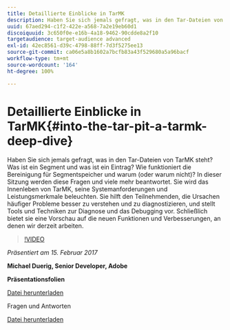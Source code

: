 ```yaml
---
title: Detaillierte Einblicke in TarMK
description: Haben Sie sich jemals gefragt, was in den Tar-Dateien von TarMK steht? Was ist ein Segment und was ist ein Eintrag? Wie funktioniert die Bereinigung für Segmentspeicher und warum (oder warum nicht)? In dieser Sitzung werden diese Fragen und viele mehr beantwortet.
uuid: 67aed294-c1f2-422e-a568-7a2e19eb60d1
discoiquuid: 3c650f0e-e16b-4a18-9462-90cdde8a2f10
targetaudience: target-audience advanced
exl-id: 42ec8561-d39c-4798-88ff-7d3f5275ee13
source-git-commit: ca06e5a8b1602a7bcfb83a43f529680a5a96bacf
workflow-type: tm+mt
source-wordcount: '164'
ht-degree: 100%

---
```


# Detaillierte Einblicke in TarMK{#into-the-tar-pit-a-tarmk-deep-dive}

Haben Sie sich jemals gefragt, was in den Tar-Dateien von TarMK steht? Was ist ein Segment und was ist ein Eintrag? Wie funktioniert die Bereinigung für Segmentspeicher und warum (oder warum nicht)? In dieser Sitzung werden diese Fragen und viele mehr beantwortet. Sie wird das Innenleben von TarMK, seine Systemanforderungen und Leistungsmerkmale beleuchten. Sie hilft den Teilnehmenden, die Ursachen häufiger Probleme besser zu verstehen und zu diagnostizieren, und stellt Tools und Techniken zur Diagnose und das Debugging vor. Schließlich bietet sie eine Vorschau auf die neuen Funktionen und Verbesserungen, an denen wir derzeit arbeiten.

>[!VIDEO](https://video.tv.adobe.com/v/19138/?quality=9)

*Präsentiert am 15. Februar 2017*

**Michael Duerig, Senior Developer, Adobe**

**Präsentationsfolien**

[Datei herunterladen](assets/aem-gems-tarmk-deep-dive.pptx)

Fragen und Antworten

[Datei herunterladen](assets/aem-gems-qandas-tarmk-deep-dive.pdf)
<!--
[Get back to the Overview](https://helpx.adobe.com/experience-manager/kt/eseminars/gems/aem-index.html)
-->
